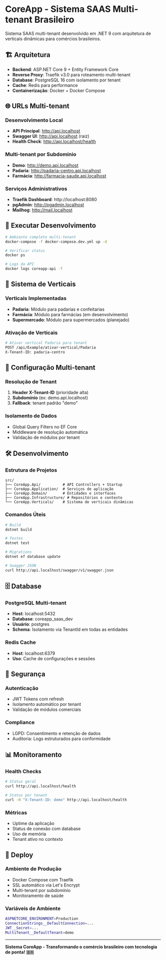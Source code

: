 # CoreApp - Sistema SAAS Multi-tenant Brasileiro

Sistema SAAS multi-tenant desenvolvido em .NET 9 com arquitetura de verticais dinâmicas para comércios brasileiros.

## 🏗️ Arquitetura

- **Backend**: ASP.NET Core 9 + Entity Framework Core
- **Reverse Proxy**: Traefik v3.0 para roteamento multi-tenant
- **Database**: PostgreSQL 16 com isolamento por tenant
- **Cache**: Redis para performance
- **Containerização**: Docker + Docker Compose

## 🌐 URLs Multi-tenant

### Desenvolvimento Local
- **API Principal**: http://api.localhost
- **Swagger UI**: http://api.localhost (raiz)
- **Health Check**: http://api.localhost/health

### Multi-tenant por Subdomínio
- **Demo**: http://demo.api.localhost
- **Padaria**: http://padaria-centro.api.localhost  
- **Farmácia**: http://farmacia-saude.api.localhost

### Serviços Administrativos
- **Traefik Dashboard**: http://localhost:8080
- **pgAdmin**: http://pgadmin.localhost
- **Mailhog**: http://mail.localhost

## 🚀 Executar Desenvolvimento

```bash
# Ambiente completo multi-tenant
docker-compose -f docker-compose.dev.yml up -d

# Verificar status
docker ps

# Logs da API
docker logs coreapp-api -f
```

## 🏪 Sistema de Verticais

### Verticais Implementadas
- **Padaria**: Módulo para padarias e confeitarias
- **Farmácia**: Módulo para farmácias (em desenvolvimento)
- **Supermercado**: Módulo para supermercados (planejado)

### Ativação de Verticais
```bash
# Ativar vertical Padaria para tenant
POST /api/Example/ativar-vertical/Padaria
X-Tenant-ID: padaria-centro
```

## 🔧 Configuração Multi-tenant

### Resolução de Tenant
1. **Header X-Tenant-ID** (prioridade alta)
2. **Subdomínio** (ex: demo.api.localhost)
3. **Fallback**: tenant padrão "demo"

### Isolamento de Dados
- Global Query Filters no EF Core
- Middleware de resolução automática
- Validação de módulos por tenant

## 🛠️ Desenvolvimento

### Estrutura de Projetos
```
src/
├── CoreApp.Api/          # API Controllers + Startup
├── CoreApp.Application/  # Serviços de aplicação
├── CoreApp.Domain/       # Entidades e interfaces
├── CoreApp.Infrastructure/ # Repositórios e contexto
└── CoreApp.Verticals/    # Sistema de verticais dinâmicas
```

### Comandos Úteis
```bash
# Build
dotnet build

# Testes
dotnet test

# Migrations
dotnet ef database update

# Swagger JSON
curl http://api.localhost/swagger/v1/swagger.json
```

## 🗄️ Database

### PostgreSQL Multi-tenant
- **Host**: localhost:5432
- **Database**: coreapp_saas_dev
- **Usuário**: postgres
- **Schema**: Isolamento via TenantId em todas as entidades

### Redis Cache
- **Host**: localhost:6379
- **Uso**: Cache de configurações e sessões

## 🔐 Segurança

### Autenticação
- JWT Tokens com refresh
- Isolamento automático por tenant
- Validação de módulos comerciais

### Compliance
- LGPD: Consentimento e retenção de dados
- Auditoria: Logs estruturados para conformidade

## 📊 Monitoramento

### Health Checks
```bash
# Status geral
curl http://api.localhost/health

# Status por tenant
curl -H "X-Tenant-ID: demo" http://api.localhost/health
```

### Métricas
- Uptime da aplicação
- Status de conexão com database
- Uso de memória
- Tenant ativo no contexto

## 🚢 Deploy

### Ambiente de Produção
- Docker Compose com Traefik
- SSL automático via Let's Encrypt
- Multi-tenant por subdomínio
- Monitoramento de saúde

### Variáveis de Ambiente
```bash
ASPNETCORE_ENVIRONMENT=Production
ConnectionStrings__DefaultConnection=...
JWT__Secret=...
MultiTenant__DefaultTenant=demo
```

---

**Sistema CoreApp - Transformando o comércio brasileiro com tecnologia de ponta! 🇧🇷**